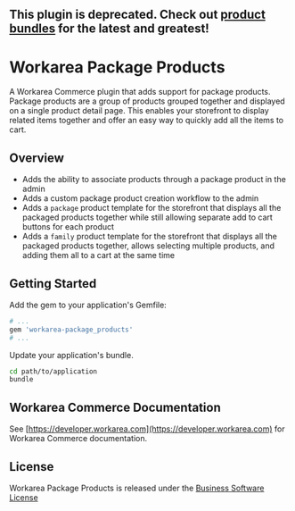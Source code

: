 This plugin is deprecated. Check out [product bundles](https://github.com/workarea-commerce/workarea-product-bundles) for the latest and greatest!
--------------------------------------------------------------------------------

Workarea Package Products
================================================================================

A Workarea Commerce plugin that adds support for package products. Package products are a group of products grouped together and displayed on a single product detail page. This enables your storefront to display related items together and offer an easy way to quickly add all the items to cart.

Overview
--------------------------------------------------------------------------------

* Adds the ability to associate products through a package product in the admin
* Adds a custom package product creation workflow to the admin
* Adds a `package` product template for the storefront that displays all the packaged products together while still allowing separate add to cart buttons for each product
* Adds a `family` product template for the storefront that displays all the packaged products together, allows selecting multiple products, and adding them all to a cart at the same time

Getting Started
--------------------------------------------------------------------------------

Add the gem to your application's Gemfile:

```ruby
# ...
gem 'workarea-package_products'
# ...
```

Update your application's bundle.

```bash
cd path/to/application
bundle
```

Workarea Commerce Documentation
--------------------------------------------------------------------------------

See [https://developer.workarea.com](https://developer.workarea.com) for Workarea Commerce documentation.

License
--------------------------------------------------------------------------------

Workarea Package Products is released under the [Business Software License](LICENSE)
